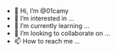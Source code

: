 - 👋 Hi, I’m @01camy
- 👀 I’m interested in ...
- 🌱 I’m currently learning ...
- 💞️ I’m looking to collaborate on ...
- 📫 How to reach me ...

<!---
01camy/01camy is a ✨ special ✨ repository because its `README.md` (this file) appears on your GitHub profile.
You can click the Preview link to take a look at your changes.
--->

